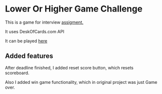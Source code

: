 <!-- readme.md -->
# Lower Or Higher Game Challenge

This is a game for interview [assigment.](./challenge.md)

It uses DeskOfCards.com API

It can be played [here](https://lower-higher-web-monkey.netlify.app/) 

## ################################################################
## Added features

After deadline finished, I added reset score button,
which resets scoreboard. 

Also I added win game functionality, which in original project was just Game over.


